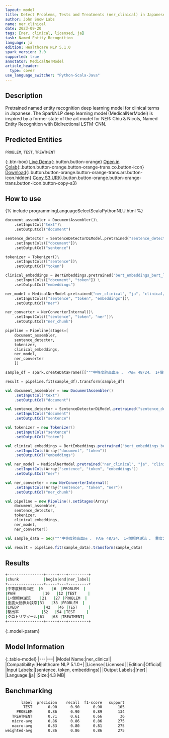 ```yaml
---
layout: model
title: Detect Problems, Tests and Treatments (ner_clinical) in Japanese
author: John Snow Labs
name: ner_clinical
date: 2023-09-20
tags: [ner, clinical, licensed, ja]
task: Named Entity Recognition
language: ja
edition: Healthcare NLP 5.1.0
spark_version: 3.0
supported: true
annotator: MedicalNerModel
article_header:
  type: cover
use_language_switcher: "Python-Scala-Java"
---
```


## Description

Pretrained named entity recognition deep learning model for clinical terms in Japanese. The SparkNLP deep learning model (MedicalNerModel) is inspired by a former state of the art model for NER: Chiu & Nicols, Named Entity Recognition with Bidirectional LSTM-CNN.

## Predicted Entities

`PROBLEM`, `TEST`, `TREATMENT`

{:.btn-box}
[Live Demo](https://demo.johnsnowlabs.com/healthcare/NER_CLINICAL_MULTI/){:.button.button-orange}
[Open in Colab](https://colab.research.google.com/github/JohnSnowLabs/spark-nlp-workshop/blob/master/tutorials/streamlit_notebooks/healthcare/NER_CLINICAL_MULTI.ipynb){:.button.button-orange.button-orange-trans.co.button-icon}
[Download](https://s3.amazonaws.com/auxdata.johnsnowlabs.com/clinical/models/ner_clinical_ja_5.1.0_3.0_1695242153966.zip){:.button.button-orange.button-orange-trans.arr.button-icon.hidden}
[Copy S3 URI](s3://auxdata.johnsnowlabs.com/clinical/models/ner_clinical_ja_5.1.0_3.0_1695242153966.zip){:.button.button-orange.button-orange-trans.button-icon.button-copy-s3}

## How to use



<div class="tabs-box" markdown="1">
{% include programmingLanguageSelectScalaPythonNLU.html %}
  
```python
document_assembler = DocumentAssembler()\
    .setInputCol("text")\
    .setOutputCol("document")

sentence_detector = SentenceDetectorDLModel.pretrained("sentence_detector_dl", "xx")\
    .setInputCols(["document"])\
    .setOutputCol("sentence")

tokenizer = Tokenizer()\
    .setInputCols(["sentence"])\
    .setOutputCol("token")

clinical_embeddings = BertEmbeddings.pretrained("bert_embeddings_bert_large_japanese","ja") \
    .setInputCols(["document", "token"]) \
    .setOutputCol("embeddings")

ner_model = MedicalNerModel.pretrained("ner_clinical", "ja", "clinical/models")\
    .setInputCols(["sentence", "token", "embeddings"])\
    .setOutputCol("ner")

ner_converter = NerConverterInternal()\
    .setInputCols(["sentence", "token", "ner"])\
    .setOutputCol("ner_chunk")

pipeline = Pipeline(stages=[
    document_assembler, 
    sentence_detector,
    tokenizer,
    clinical_embeddings,
    ner_model,
    ner_converter   
    ])

sample_df = spark.createDataFrame([["""中等度肺高血圧 、 PA圧 48/24、 1+僧帽弁逆流 、 重度大動脈弁狭窄 、 LVEDP 19、 駆出率 43%。 クロトリマゾール 、1錠 p.o . q.i.d .;"""]]).toDF("text")

result = pipeline.fit(sample_df).transform(sample_df)
```
```scala
val document_assembler = new DocumentAssembler()
    .setInputCol("text")
    .setOutputCol("document")

val sentence_detector = SentenceDetectorDLModel.pretrained("sentence_detector_dl", "xx")
    .setInputCols("document")
    .setOutputCol("sentence")

val tokenizer = new Tokenizer()
    .setInputCols("sentence")
    .setOutputCol("token")

val clinical_embeddings = BertEmbeddings.pretrained("bert_embeddings_bert_large_japanese","ja")
    .setInputCols(Array("document", "token"))
    .setOutputCol("embeddings")

val ner_model = MedicalNerModel.pretrained("ner_clinical", "ja", "clinical/models")
    .setInputCols(Array("sentence", "token", "embeddings"))
    .setOutputCol("ner")

val ner_converter = new NerConverterInternal()
    .setInputCols(Array("sentence", "token", "ner"))
    .setOutputCol("ner_chunk")

val pipeline = new Pipeline().setStages(Array(
    document_assembler, 
    sentence_detector,
    tokenizer,
    clinical_embeddings,
    ner_model,
    ner_converter))

val sample_data = Seq("""中等度肺高血圧 、 PA圧 48/24、 1+僧帽弁逆流 、 重度大動脈弁狭窄 、 LVEDP 19、 駆出率 43%。 クロトリマゾール 、1錠 p.o . q.i.d .;""").toDS.toDF("text")

val result = pipeline.fit(sample_data).transform(sample_data)
```
</div>

## Results

```bash
+----------------+-----+---+---------+
|chunk           |begin|end|ner_label|
+----------------+-----+---+---------+
|中等度肺高血圧  |0    |6  |PROBLEM  |
|PA圧            |10   |12 |TEST     |
|1+僧帽弁逆流    |21   |27 |PROBLEM  |
|重度大動脈弁狭窄|31   |38 |PROBLEM  |
|LVEDP           |42   |46 |TEST     |
|駆出率          |52   |54 |TEST     |
|クロトリマゾール|61   |68 |TREATMENT|
+----------------+-----+---+---------+
```

{:.model-param}
## Model Information

{:.table-model}
|---|---|
|Model Name:|ner_clinical|
|Compatibility:|Healthcare NLP 5.1.0+|
|License:|Licensed|
|Edition:|Official|
|Input Labels:|[sentence, token, embeddings]|
|Output Labels:|[ner]|
|Language:|ja|
|Size:|4.3 MB|

## Benchmarking

```bash
       label  precision    recall  f1-score   support
        TEST       0.90      0.90      0.90       105
     PROBLEM       0.86      0.90      0.89       134
   TREATMENT       0.71      0.61      0.66        36
   micro-avg       0.86      0.86      0.86       275
   macro-avg       0.83      0.80      0.81       275
weighted-avg       0.86      0.86      0.86       275
```
